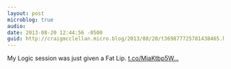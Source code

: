 ```yaml
---
layout: post
microblog: true
audio: 
date: 2013-08-20 12:44:56 -0500
guid: http://craigmcclellan.micro.blog/2013/08/20/t369877725781438465.html
---
```

My Logic session was just given a Fat Lip. [t.co/MiaKtbp5W...](http://t.co/MiaKtbp5WI)
